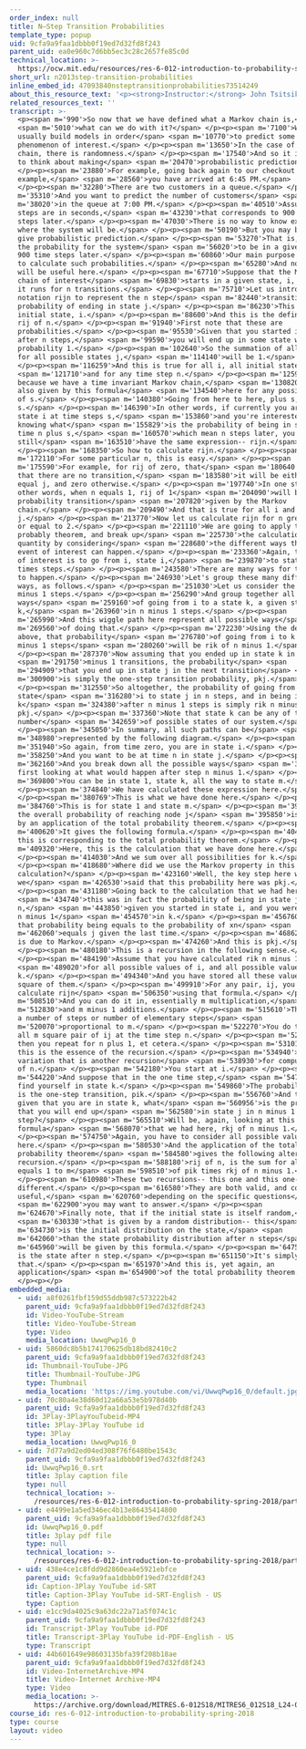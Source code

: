 ```yaml
---
order_index: null
title: N–Step Transition Probabilities
template_type: popup
uid: 9cfa9a9faa1dbbb0f19ed7d32fd8f243
parent_uid: ea0e960c7d6bb5ec3c28c2657fe85c0d
technical_location: >-
  https://ocw.mit.edu/resources/res-6-012-introduction-to-probability-spring-2018/part-iii-random-processes/n2013step-transition-probabilities
short_url: n2013step-transition-probabilities
inline_embed_id: 47093840nsteptransitionprobabilities73514249
about_this_resource_text: '<p><strong>Instructor:</strong> John Tsitsiklis</p>'
related_resources_text: ''
transcript: >-
  <p><span m='990'>So now that we have defined what a Markov chain is,</span>
  <span m='5010'>what can we do with it?</span> </p><p><span m='7100'>Well, we
  usually build models in order</span> <span m='10770'>to predict some
  phenomenon of interest.</span> </p><p><span m='13650'>In the case of a Markov
  chain, there is randomness.</span> </p><p><span m='17540'>And so it is natural
  to think about making</span> <span m='20470'>probabilistic predictions.</span>
  </p><p><span m='23880'>For example, going back again to our checkout counter
  example,</span> <span m='28560'>you have arrived at 6:45 PM.</span>
  </p><p><span m='32280'>There are two customers in a queue.</span> </p><p><span
  m='35310'>And you want to predict the number of customers</span> <span
  m='38020'>in the queue at 7:00 PM.</span> </p><p><span m='40510'>Assuming time
  steps are in seconds,</span> <span m='43230'>that corresponds to 900 times
  steps later.</span> </p><p><span m='47030'>There is no way to know exactly
  where the system will be.</span> </p><p><span m='50190'>But you may be able to
  give probabilistic prediction.</span> </p><p><span m='53270'>That is, to give
  the probability for the system</span> <span m='56020'>to be in a given state
  900 time steps later.</span> </p><p><span m='60860'>Our main purpose will be
  to calculate such probabilities.</span> </p><p><span m='65280'>And notation
  will be useful here.</span> </p><p><span m='67710'>Suppose that the Markov
  chain of interest</span> <span m='69830'>starts in a given state, i, and that
  it runs for n transitions.</span> </p><p><span m='75710'>Let us introduce the
  notation rijn to represent the n step</span> <span m='82440'>transition
  probability of ending in state j.</span> </p><p><span m='86230'>This is the
  initial state, i.</span> </p><p><span m='88600'>And this is the definition,
  rij of n.</span> </p><p><span m='91940'>First note that these are
  probabilities.</span> </p><p><span m='95530'>Given that you started in i,
  after n steps,</span> <span m='99590'>you will end up in some state with
  probability 1.</span> </p><p><span m='102640'>So the summation of all rij of n
  for all possible states j,</span> <span m='114140'>will be 1.</span>
  </p><p><span m='116259'>And this is true for all i, all initial state,</span>
  <span m='121710'>and for any time step n.</span> </p><p><span m='125940'>Also,
  because we have a time invariant Markov chain,</span> <span m='130820'>rijn is
  also given by this formula</span> <span m='134540'>here for any possible value
  of s.</span> </p><p><span m='140380'>Going from here to here, plus s, plus
  s.</span> </p><p><span m='146390'>In other words, if currently you are in
  state i at time steps s,</span> <span m='153860'>and you're interested in
  knowing what</span> <span m='155829'>is the probability of being in state j at
  time n plus s,</span> <span m='160570'>which mean n steps later, you will
  still</span> <span m='163510'>have the same expression-- rijn.</span>
  </p><p><span m='168350'>So how to calculate rijn.</span> </p><p><span
  m='172110'>For some particular n, this is easy.</span> </p><p><span
  m='175590'>For example, for rij of zero, that</span> <span m='180640'>means
  that there are no transition,</span> <span m='183580'>it will be either 1 if i
  equal j, and zero otherwise.</span> </p><p><span m='197740'>In one step, in
  other words, when n equals 1, rij of 1</span> <span m='204090'>will be the
  probability transition</span> <span m='207820'>given by the Markov
  chain.</span> </p><p><span m='209490'>And that is true for all i and all
  j.</span> </p><p><span m='213770'>Now let us calculate rijn for n greater than
  or equal to 2.</span> </p><p><span m='221110'>We are going to apply the total
  probably theorem, and break up</span> <span m='225730'>the calculation of that
  quantity by considering</span> <span m='228680'>the different ways that the
  event of interest can happen.</span> </p><p><span m='233360'>Again, the event
  of interest is to go from i, state i,</span> <span m='239870'>to state j in n
  times steps.</span> </p><p><span m='243580'>There are many ways for that event
  to happen.</span> </p><p><span m='246930'>Let's group these many different
  ways, as follows.</span> </p><p><span m='251030'>Let us consider the first n
  minus 1 steps.</span> </p><p><span m='256290'>And group together all possible
  ways</span> <span m='259160'>of going from i to a state k, a given state
  k,</span> <span m='263960'>in n minus 1 steps.</span> </p><p><span
  m='265990'>And this wiggle path here represent all possible ways</span> <span
  m='269560'>of doing that.</span> </p><p><span m='272230'>Using the definition
  above, that probability</span> <span m='276780'>of going from i to k in n
  minus 1 steps</span> <span m='280260'>will be rik of n minus 1.</span>
  </p><p><span m='287370'>Now assuming that you ended up in state k in n</span>
  <span m='291750'>minus 1 transitions, the probability</span> <span
  m='294909'>that you end up in state j in the next transition</span> <span
  m='300900'>is simply the one-step transition probability, pkj.</span>
  </p><p><span m='312550'>So altogether, the probability of going from
  state</span> <span m='316280'>i to state j in n steps, and in being in state
  k</span> <span m='324380'>after n minus 1 steps is simply rik n minus 1 times
  pkj.</span> </p><p><span m='337360'>Note that state k can be any of the finite
  number</span> <span m='342659'>of possible states of our system.</span>
  </p><p><span m='345050'>In summary, all such paths can be</span> <span
  m='348980'>represented by the following diagram.</span> </p><p><span
  m='351940'>So again, from time zero, you are in state i.</span> </p><p><span
  m='358250'>And you want to be at time n in state j.</span> </p><p><span
  m='362160'>And you break down all the possible ways</span> <span m='365310'>by
  first looking at what would happen after step n minus 1.</span> </p><p><span
  m='369800'>You can be in state 1, state k, all the way to state m.</span>
  </p><p><span m='374840'>We have calculated these expression here.</span>
  </p><p><span m='380769'>This is what we have done here.</span> </p><p><span
  m='384760'>This is for state 1 and state m.</span> </p><p><span m='392680'>So
  the overall probability of reaching node j</span> <span m='395850'>is obtained
  by an application of the total probability theorem.</span> </p><p><span
  m='400620'>It gives the following formula.</span> </p><p><span m='404380'>So
  this is corresponding to the total probability theorem.</span> </p><p><span
  m='409320'>Here, this is the calculation that we have done here.</span>
  </p><p><span m='414030'>And we sum over all possibilities for k.</span>
  </p><p><span m='418680'>Where did we use the Markov property in this
  calculation?</span> </p><p><span m='423160'>Well, the key step here was when
  we</span> <span m='426530'>said that this probability here was pkj.</span>
  </p><p><span m='431180'>Going back to the calculation that we had here,</span>
  <span m='434740'>this was in fact the probability of being in state j at times
  n,</span> <span m='443850'>given you started in state i, and you were in state
  n minus 1</span> <span m='454570'>in k.</span> </p><p><span m='456760'>And
  that probability being equals to the probability of xn</span> <span
  m='462060'>equals j given the last time.</span> </p><p><span m='468620'>That
  is due to Markov.</span> </p><p><span m='474260'>And this is pkj.</span>
  </p><p><span m='480180'>This is a recursion in the following sense.</span>
  </p><p><span m='484190'>Assume that you have calculated rik n minus 1</span>
  <span m='489020'>for all possible values of i, and all possible value of
  k.</span> </p><p><span m='494340'>And you have stored all these values, m
  square of them.</span> </p><p><span m='499910'>For any pair, ij, you can now
  calculate rijn</span> <span m='506350'>using that formula.</span> </p><p><span
  m='508510'>And you can do it in, essentially m multiplication,</span> <span
  m='512830'>and m minus 1 additions.</span> </p><p><span m='515610'>That is, in
  a number of steps or number of elementary steps</span> <span
  m='520070'>proportional to m.</span> </p><p><span m='522270'>You do this for
  all m square pair of ij at the time step n.</span> </p><p><span m='527660'>And
  then you repeat for n plus 1, et cetera.</span> </p><p><span m='531010'>So
  this is the essence of the recursion.</span> </p><p><span m='534940'>Here is a
  variation that is another recursion</span> <span m='538930'>for computing rij
  of n.</span> </p><p><span m='542180'>You start at i.</span> </p><p><span
  m='544220'>And suppose that in the one time step,</span> <span m='547020'>you
  find yourself in state k.</span> </p><p><span m='549860'>The probability here
  is the one-step transition, pik.</span> </p><p><span m='556760'>And then,
  given that you are in state k, what</span> <span m='560956'>is the probability
  that you will end up</span> <span m='562580'>in state j in n minus 1
  step?</span> </p><p><span m='565510'>Will be, again, looking at this
  formula</span> <span m='568070'>that we had here, rkj of n minus 1.</span>
  </p><p><span m='574750'>Again, you have to consider all possible values for k
  here.</span> </p><p><span m='580530'>And the application of the total
  probability theorem</span> <span m='584580'>gives the following alternative
  recursion.</span> </p><p><span m='588180'>rij of n, is the sum for all k
  equals 1 to m</span> <span m='598510'>of pik times rkj of n minus 1.</span>
  </p><p><span m='610980'>These two recursions-- this one and this one-- are
  different.</span> </p><p><span m='616580'>They are both valid, and could be
  useful,</span> <span m='620760'>depending on the specific questions</span>
  <span m='622900'>you may want to answer.</span> </p><p><span
  m='624670'>Finally note, that if the initial state is itself random,</span>
  <span m='630330'>that is given by a random distribution-- this</span> <span
  m='634730'>is the initial distribution on the state,</span> <span
  m='642060'>than the state probability distribution after n steps</span> <span
  m='645960'>will be given by this formula.</span> </p><p><span m='647570'>This
  is the state after n step.</span> </p><p><span m='651150'>It's simply
  that.</span> </p><p><span m='651970'>And this is, yet again, an
  application</span> <span m='654900'>of the total probability theorem.</span>
  </p><p></p>
embedded_media:
  - uid: a8f0261fbf159d55ddb987c573222b42
    parent_uid: 9cfa9a9faa1dbbb0f19ed7d32fd8f243
    id: Video-YouTube-Stream
    title: Video-YouTube-Stream
    type: Video
    media_location: UwwqPwp16_0
  - uid: 5860dc8b5b174170625db18bd82410c2
    parent_uid: 9cfa9a9faa1dbbb0f19ed7d32fd8f243
    id: Thumbnail-YouTube-JPG
    title: Thumbnail-YouTube-JPG
    type: Thumbnail
    media_location: 'https://img.youtube.com/vi/UwwqPwp16_0/default.jpg'
  - uid: 70c80a4e38d60d12a66a53e5b978d40b
    parent_uid: 9cfa9a9faa1dbbb0f19ed7d32fd8f243
    id: 3Play-3PlayYouTubeid-MP4
    title: 3Play-3Play YouTube id
    type: 3Play
    media_location: UwwqPwp16_0
  - uid: 7d77a9d2ed04ed308f76f6480be1543c
    parent_uid: 9cfa9a9faa1dbbb0f19ed7d32fd8f243
    id: UwwqPwp16_0.srt
    title: 3play caption file
    type: null
    technical_location: >-
      /resources/res-6-012-introduction-to-probability-spring-2018/part-iii-random-processes/n2013step-transition-probabilities/UwwqPwp16_0.srt
  - uid: e4499e1a5ed346ec4b13e86435414800
    parent_uid: 9cfa9a9faa1dbbb0f19ed7d32fd8f243
    id: UwwqPwp16_0.pdf
    title: 3play pdf file
    type: null
    technical_location: >-
      /resources/res-6-012-introduction-to-probability-spring-2018/part-iii-random-processes/n2013step-transition-probabilities/UwwqPwp16_0.pdf
  - uid: 438e4ce1c8fdd9d2860ea4e5921ebfce
    parent_uid: 9cfa9a9faa1dbbb0f19ed7d32fd8f243
    id: Caption-3Play YouTube id-SRT
    title: Caption-3Play YouTube id-SRT-English - US
    type: Caption
  - uid: e1cc9da4025c9a63dc22a71a5f074c1c
    parent_uid: 9cfa9a9faa1dbbb0f19ed7d32fd8f243
    id: Transcript-3Play YouTube id-PDF
    title: Transcript-3Play YouTube id-PDF-English - US
    type: Transcript
  - uid: 44b601649e98603135bfa39f208b18ae
    parent_uid: 9cfa9a9faa1dbbb0f19ed7d32fd8f243
    id: Video-InternetArchive-MP4
    title: Video-Internet Archive-MP4
    type: Video
    media_location: >-
      https://archive.org/download/MITRES.6-012S18/MITRES6_012S18_L24-05_300k.mp4
course_id: res-6-012-introduction-to-probability-spring-2018
type: course
layout: video
---
```

